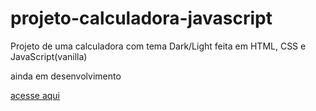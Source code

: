 # projeto-calculadora-javascript
 Projeto de uma calculadora com tema Dark/Light feita em HTML, CSS e JavaScript(vanilla)
 
 ainda em desenvolvimento
 
 <a href="https://aleretamero.github.io/projeto-calculadora-javascript/">acesse aqui</a>
